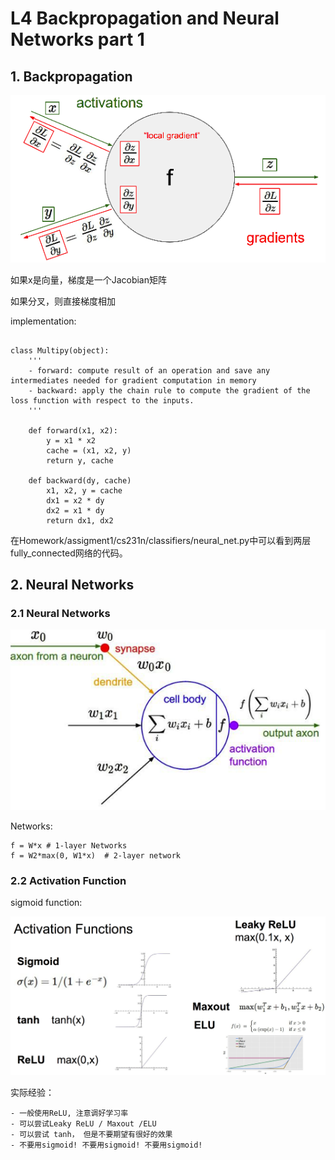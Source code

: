 # L4 Backpropagation and Neural Networks part 1


## 1. Backpropagation

![backpropagtion](./Images/l4_backpropagation.png)

如果x是向量，梯度是一个Jacobian矩阵

如果分叉，则直接梯度相加

implementation:

```

class Multipy(object):
    '''
    - forward: compute result of an operation and save any intermediates needed for gradient computation in memory
    - backward: apply the chain rule to compute the gradient of the loss function with respect to the inputs.
    '''

    def forward(x1, x2):
        y = x1 * x2
        cache = (x1, x2, y)
        return y, cache

    def backward(dy, cache)
        x1, x2, y = cache
        dx1 = x2 * dy
        dx2 = x1 * dy
        return dx1, dx2
```

在Homework/assigment1/cs231n/classifiers/neural_net.py中可以看到两层fully_connected网络的代码。


## 2. Neural Networks

### 2.1 Neural Networks

![l4_nerual](./Images/l4_nerual.png)

Networks:

    f = W*x # 1-layer Networks
    f = W2*max(0, W1*x)  # 2-layer network


### 2.2 Activation Function

sigmoid function:

![l4_activation_function](./Images/l4_activation_function.png)

实际经验：

    - 一般使用ReLU, 注意调好学习率
    - 可以尝试Leaky ReLU / Maxout /ELU
    - 可以尝试 tanh， 但是不要期望有很好的效果
    - 不要用sigmoid! 不要用sigmoid! 不要用sigmoid!










































    